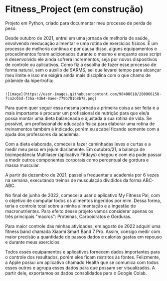 # Fitness_Project (em construção)
Projeto em Python, criado para documentar meu processo de perda de peso.

Desde outubro de 2021, entrei em uma jornada de melhoria de saúde, envolvendo reeducação alimentar e uma rotina de exercícios físicos. É um processo de melhoria contínua e por causa disso, alguns equipamentos e procedimentos foram adicionados durante o mesmo e enquanto esse script é desenvolvido ele ainda sofrerá incrementos, seja por novos dispositivos de controle ou aplicativos. Como fiz a escolha de fazer esse processo de forma natural, sem o auxílio de SARMS, sei que levarei tempo para alcançar meu limite e isso me exigirá ainda mais disciplina com o que chamo de pirâmide da hipertrofia:

                                                                            ![image](https://user-images.githubusercontent.com/90408618/208966158-fca2c0bd-f36a-4d64-8aee-779b781b8b78.png)



Para quem quer seguir essa mesma jornada a primeira coisa a ser feita e a mais importante é procurar um profissional de nutrição para que ele/a possa montar uma dieta balanceada e ajustada a sua rotina de vida. Se possível, um profissional de educação física para elaborar uma rotina de treinamentos também é indicado, porém eu acabei ficando somente com a ajuda dos professores da academia.

Com a dieta elaborada, comecei a fazer caminhadas leves e curtas e a medir meu peso em jejum diariamente. Em outubro/21, a balança de bioimpedância Multilaser (aplicativo Fitdays) chegou e com ela pude passar a medir outros componentes corporais como percentual de gordura e massa muscular.

A partir de dezembro de 2021, passei a frequentar a academia por 6 vezes na semana, executando treinos de musculação divididos da forma ABC-ABC.

No final de junho de 2022, comecei a usar o aplicativo My Fitness Pal, com o objetivo de computar todos os alimentos ingeridos por mim. Dessa forma, teria o controle total sobre a minha alimentação e a ingestão de macronutrientes. Para efeito desse projeto vamos considerar apenas os três principais "macros": Proteínas, Carboidratos e Gorduras.

Para maior controle das minhas atividades, em agosto de 2022 adquiri uma fitness band chamada Xiaomi Smart Band 7 Pro. Assim, consigo medir com maior precisão a quantidade de passos dados e calorias gastas em repouso e durante meus exercícios.

Todos esses equipamentos e aplicativos fornecem dados importantes para o controle dos resultados, porém eles ficam restritos às fontes. Felizmente, a Apple possui um aplicativo chamado Health que se comunica com todos esses outros e agrupa esses dados para que possam ser visualizados. A partir dele, exportamos os dados consolidados para o Google Colab.
